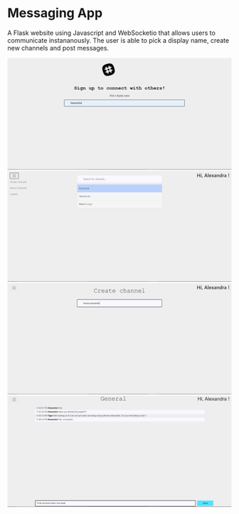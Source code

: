 # Messaging App
A Flask website using Javascript and WebSocketio that allows users to communicate instananously. The user is able to pick a display name, create new channels and post messages.

![](static/Signin.PNG)
![](static/Index.PNG)
![](static/Create.PNG)
![](static/Channel.PNG)
